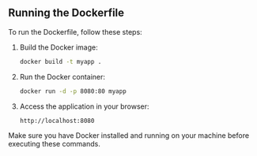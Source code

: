 ## Running the Dockerfile

To run the Dockerfile, follow these steps:

1. Build the Docker image:
    ```bash
    docker build -t myapp .
    ```

2. Run the Docker container:
    ```bash
    docker run -d -p 8080:80 myapp
    ```

3. Access the application in your browser:
    ```
    http://localhost:8080
    ```

Make sure you have Docker installed and running on your machine before executing these commands.

